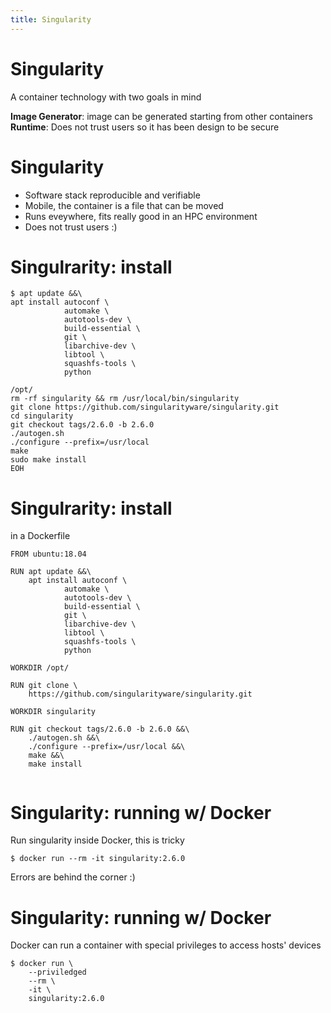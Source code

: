 ```yaml
---
title: Singularity
---
```


# Singularity

A container technology with two goals in mind

**Image Generator**: image can be generated starting from other containers
**Runtime**: Does not trust users so it has been design to be secure

# Singularity

* Software stack reproducible and verifiable
* Mobile, the container is a file that can be moved
* Runs eveywhere, fits really good in an HPC environment
* Does not trust users :)


# Singulrarity: install

```
$ apt update &&\
apt install autoconf \
			automake \
			autotools-dev \
            build-essential \
			git \
			libarchive-dev \
			libtool \
			squashfs-tools \
			python 
 
/opt/
rm -rf singularity && rm /usr/local/bin/singularity
git clone https://github.com/singularityware/singularity.git
cd singularity
git checkout tags/2.6.0 -b 2.6.0
./autogen.sh
./configure --prefix=/usr/local
make
sudo make install 
EOH									  
```
# Singulrarity: install
in a Dockerfile

```
FROM ubuntu:18.04

RUN apt update &&\
    apt install autoconf \
			automake \
			autotools-dev \
            build-essential \
			git \
			libarchive-dev \
			libtool \
			squashfs-tools \
			python 
 
WORKDIR /opt/

RUN git clone \
    https://github.com/singularityware/singularity.git
	
WORKDIR singularity

RUN git checkout tags/2.6.0 -b 2.6.0 &&\
	./autogen.sh &&\
	./configure --prefix=/usr/local &&\
	make &&\
	make install 
									  
```

# Singularity: running w/ Docker

Run singularity inside Docker, this is tricky

```
$ docker run --rm -it singularity:2.6.0
```

Errors are behind the corner :)

# Singularity: running w/ Docker

Docker can run a container with special privileges
to access hosts' devices 

```
$ docker run \
	--priviledged
	--rm \
	-it \
	singularity:2.6.0
```
